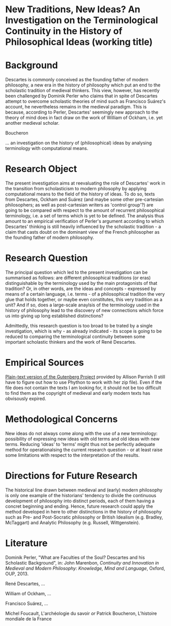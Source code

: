 # New Traditions, New Ideas? An Investigation on the Terminological Continuity in the History of Philosophical Ideas (working title)

# Background
Descartes is commonly conceived as the founding father of modern philosophy, a new era in the history of philosophy which put an end to the scholastic tradition of medieval thinkers. This view, however, has recently been challenged by Dominik Perler who claims that in spite of Descartes attempt to overcome scholastic theories of mind such as Francisco Suárez's account, he nevertheless remains in the medieval paradigm. This is because, according to Perler, Descartes' seemingly new approach to the theory of mind does in fact draw on the work of William of Ockham, i.e. yet another medieval scholar.


Boucheron



... an investigation on the history of (philosophical) ideas by analysing terminology with computational means.


# Research Object
The present investigation aims at reevaluating the role of Descartes' work in the transition from scholasticism to modern philosophy by applying computational means to the field of the history of ideas. To do so, texts from Descartes, Ockham and Suárez (and maybe some other pre-cartesian philosophers; as well as post-cartesian writers as 'control group'?) are going to be compared with respect to the amount of recurrent philosophical terminology, i.e. a set of terms which is yet to be defined. The analysis thus amount to an empirical verification of Perler's argument according to which Descartes' thinking is still heavily influenced by the scholastic tradition - a claim that casts doubt on the dominant view of the French philosopher as the founding father of modern philosophy.


# Research Question
The principal question which led to the present investigation can be summarised as follows: are different philosophical traditions (or eras) distinguishable by the terminology used by the main protagonists of that tradition? Or, in other words, are the ideas and concepts - expressed by means of a certain language, i.e. terms - of a philosophical traditon the very glue that holds together, or maybe even constitutes, this very tradition as a unit? And if so, does a large-scale anaylsis of the terminology used in the history of philosophy lead to the discovery of new connections which force us into giving up long established distinctions?

Admittedly, this research question is too broad to be trated by a single investigation, which is why - as already indicated - its scope is going to be reduced to comparing the terminological continuity between some important scholastic thinkers and the work of René Descartes.



# Empirical Sources

[Plain-text version of the Gutenberg Project](https://github.com/aparrish/gutenberg-dammit) provided by Allison Parrish (I still have to figure out how to use Phython to work with her zip file). Even if the file does not contain the texts I am looking for, it should not be too difficult to find them as the copyright of medieval and early modern texts has obvisously expired.



# Methodological Concerns
New ideas do not always come along with the use of a new terminology: possibility of expressing new ideas with old terms and old ideas with new terms. Reducing 'ideas' to 'terms' might thus not be perfectly adequate method for operationalsing the current research question - or at least raise some limitations with respect to the interpretation of the results. 

# Directions for Future Research
The historical line drawn between medieval and (early) modern philosophy is only one example of the historians' tendency to divide the continuous development of philosophy into distinct periods, each of them having a concret beginning and ending. Hence, future research could apply the method developed in here to other distinctions in the history of philosophy such as Pre- and Post-Socratic philosophy or British Idealism (e.g. Bradley, McTaggart) and Analytic Philosophy (e.g. Russell, Wittgenstein).

# Literature
Dominik Perler, "What are Faculties of the Soul? Descartes and his Scholastic Background", in: John Marenbon, *Continuity and Innovation in Medieval and Modern Philosophy: Knowledge, Mind and Language*, Oxford, OUP, 2013.

René Descartes, ...

William of Ockham, ...

Francisco Suárez, ...

Michel Foucault, L'archéologie du savoir *or* Patrick Boucheron, L'histoire mondiale de la France
